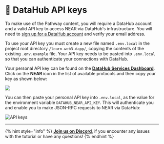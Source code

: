 # 🧩 DataHub API keys

To make use of the Pathway content, you will require a DataHub account and a valid API key to access NEAR via DataHub's infrastructure.
You will need to [sign up for a DataHub account](https://auth.figment.io/sign_up) and verify your email address.

To use your API key you must create a new file named `.env.local` in the project root directory `/learn-web3-dapp/`, copying the contents of the existing `.env.example` file. Your API key needs to be pasted into `.env.local` so that you can authenticate your connections with DataHub.

Your personal API key can be found on the [**DataHub Services Dashboard**](https://datahub.figment.io/). Click on the **NEAR** icon in the list of available protocols and then copy your key as shown below:

![](https://raw.githubusercontent.com/figment-networks/learn-web3-dapp/main/markdown/__images__/near/near-setup.gif)

You can then paste your personal API key into `.env.local`, as the value for the environment variable `DATAHUB_NEAR_API_KEY`. This will authenticate you and enable you to make JSON-RPC requests to NEAR via DataHub:

![API keys](https://raw.githubusercontent.com/figment-networks/learn-web3-dapp/main/markdown/__images__/near-setup.png)

---

{% hint style="info" %}
[**Join us on Discord**](https://figment.io/devchat), if you encounter any issues with the tutorial or have any questions!
{% endhint %}

